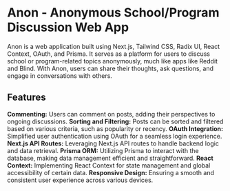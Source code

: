 # Anon - Anonymous School/Program Discussion Web App

Anon is a web application built using Next.js, Tailwind CSS, Radix UI, React Context, OAuth, and Prisma. It serves as a platform for users to discuss school or program-related topics anonymously, much like apps like Reddit and Blind. With Anon, users can share their thoughts, ask questions, and engage in conversations with others.

## Features

**Commenting:** Users can comment on posts, adding their perspectives to ongoing discussions.
**Sorting and Filtering:** Posts can be sorted and filtered based on various criteria, such as popularity or recency.
**OAuth Integration:** Simplified user authentication using OAuth for a seamless login experience.
**Next.js API Routes:** Leveraging Next.js API routes to handle backend logic and data retrieval.
**Prisma ORM:** Utilizing Prisma to interact with the database, making data management efficient and straightforward.
**React Context:** Implementing React Context for state management and global accessibility of certain data.
**Responsive Design:** Ensuring a smooth and consistent user experience across various devices.
